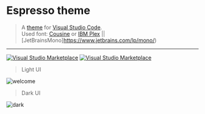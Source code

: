 # Espresso theme
> A [theme](https://github.com/Rasarts/EspressoVsCode) for [Visual Studio Code](http://code.visualstudio.com).
<br> Used font: [Cousine](https://fonts.google.com/specimen/Cousine) or [IBM Plex](https://github.com/IBM/plex) || [JetBrainsMono]https://www.jetbrains.com/lp/mono/)
---

[![Visual Studio Marketplace](https://img.shields.io/vscode-marketplace/d/vitaliy.espresso.svg?style=flat-square)](vitaliy.espresso) [![Visual Studio Marketplace](https://img.shields.io/vscode-marketplace/r/vitaliy.espresso.svg?style=flat-square)](vitaliy.espresso)


> Light UI

![welcome](https://raw.githubusercontent.com/Rasarts/EspressoVsCode/master/preview/preview_light_ui_welcome.png)

> Dark UI

![dark](https://raw.githubusercontent.com/Rasarts/EspressoVsCode/master/preview/preview_dark.png)
